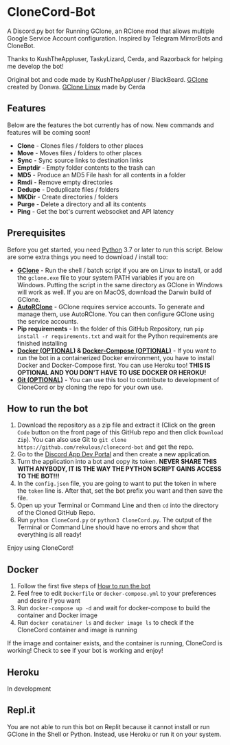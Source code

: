 # CloneCord-Bot
A Discord.py bot for Running GClone, an RClone mod that allows multiple Google Service Account configuration. Inspired by Telegram MirrorBots and CloneBot.

Thanks to KushTheAppluser, TaskyLizard, Cerda, and Razorback for helping me develop the bot!

Original bot and code made by KushTheAppluser / BlackBeard. [GClone](https://github.com/donwa/gclone) created by Donwa. [GClone Linux](https://github.com/AndreVuillemot160/gclone) made by Cerda

## Features
Below are the features the bot currently has of now. New commands and features will be coming soon!
- **Clone** - Clones files / folders to other places
- **Move** - Moves files / folders to other places
- **Sync** - Sync source links to destination links
- **Emptdir** - Empty folder contents to the trash can
- **MD5** - Produce an MD5 File hash for all contents in a folder
- **Rmdi** - Remove empty directories
- **Dedupe** - Deduplicate files / folders
- **MKDir** - Create directories / folders
- **Purge** - Delete a directory and all its contents
- **Ping** - Get the bot's current websocket and API latency

## Prerequisites
Before you get started, you need [Python](https://python.org) 3.7 or later to run this script. Below are some extra things you need to download / install too:

- **[GClone](https://github.com/donwa/gclone)** - Run the shell / batch script if you are on Linux to install, or add the `gclone.exe` file to your system PATH variables if you are on Windows. Putting the script in the same directory as GClone in Windows will work as well. If you are on MacOS, download the Darwin build of GClone.
- **[AutoRClone](https://github.com/xyou365/autorclone)** - GClone requires service accounts. To generate and manage them, use AutoRClone. You can then configure GClone using the service accounts.
- **Pip requirements** - In the folder of this GitHub Repository, run `pip install -r requirements.txt` and wait for the Python requirements are finished installing
- **[Docker (OPTIONAL)](https://docker.com) & [Docker-Compose (OPTIONAL)](https://docs.docker.com/compose)** - If you want to run the bot in a containerized Docker environment, you have to install Docker and Docker-Compose first. You can use Heroku too! **THIS IS OPTIONAL AND YOU DON'T HAVE TO USE DOCKER OR HEROKU!**
- **[Git (OPTIONAL)](https://git-scm.com)** - You can use this tool to contribute to development of CloneCord or by cloning the repo for your own use.

## How to run the bot
1. Download the repository as a zip file and extract it (Click on the green `Code` button on the front page of this GitHub repo and then click `Download Zip`). You can also use Git to `git clone https://github.com/rekulous/clonecord-bot` and get the repo.
2. Go to the [Discord App Dev Portal](https://discord.com/developers/applications) and then create a new application.
3. Turn the application into a bot and copy its token. **NEVER SHARE THIS WITH ANYBODY, IT IS THE WAY THE PYTHON SCRIPT GAINS ACCESS TO THE BOT!!!**
4. In the `config.json` file, you are going to want to put the token in where the `token` line is. After that, set the bot prefix you want and then save the file.
5. Open up your Terminal or Command Line and then `cd` into the directory of the Cloned GitHub Repo.
6. Run `python CloneCord.py` or `python3 CloneCord.py`. The output of the Terminal or Command Line should have no errors and show that everything is all ready!

Enjoy using CloneCord!

## Docker
1. Follow the first five steps of [How to run the bot](#How-to-run-the-bot)
2. Feel free to edit `Dockerfile` or `docker-compose.yml` to your preferences and desire if you want
3. Run `docker-compose up -d` and wait for docker-compose to build the container and Docker image
4. Run `docker conatainer ls` and `docker image ls` to check if the CloneCord container and image is running

If the image and container exists, and the container is running, CloneCord is working! Check to see if your bot is working and enjoy!

## Heroku
In development

## Repl.it
You are not able to run this bot on Replit because it cannot install or run GClone in the Shell or Python. Instead, use Heroku or run it on your system.
